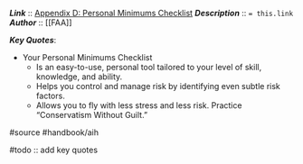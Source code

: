 ***Link***      :: [Appendix D: Personal Minimums Checklist](https://www.faa.gov/sites/faa.gov/files/regulations_policies/handbooks_manuals/aviation/aviation_instructors_handbook/16_aih_appendix_d.pdf)
***Description***      :: `= this.link`
***Author*** :: [[FAA]]

***Key Quotes***:
* Your Personal Minimums Checklist
	* Is an easy-to-use, personal tool tailored to your level of skill, knowledge, and ability.
	* Helps you control and manage risk by identifying even subtle risk factors.
	* Allows you to fly with less stress and less risk. Practice “Conservatism Without Guilt.”

#source #handbook/aih 

#todo :: add key quotes
